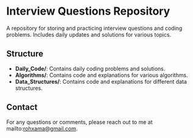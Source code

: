 # Interview Questions Repository

A repository for storing and practicing interview questions and coding problems. Includes daily updates and solutions for various topics.

## Structure

- **Daily_Code/**: Contains daily coding problems and solutions.
- **Algorithms/**: Contains code and explanations for various algorithms.
- **Data_Structures/**: Contains code and explanations for different data structures.

## Contact

For any questions or comments, please reach out to me at mailto:rohxama@gmail.com.


